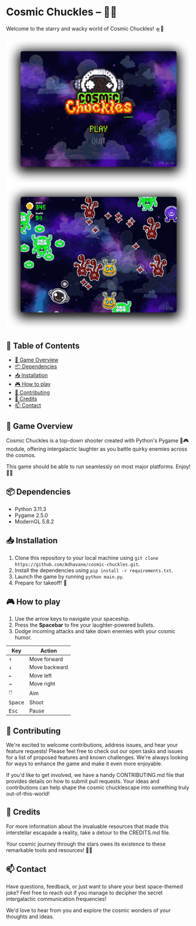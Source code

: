 # Cosmic Chuckles – 🚀🌌

Welcome to the starry and wacky world of Cosmic Chuckles! 🛸💫

<span>
    <img src="docs/images/title_screen_screenshot.png" alt="Title Screen Screenshot" width="600"/>
    <img src="docs/images/gameplay_screenshot.png" alt="Gameplay Screenshot" width="600"/>
</span>

## 📜 Table of Contents

- [🌟 Game Overview](#-game-overview)
- [📦 Dependencies](#-dependencies)
- [📥 Installation](#-installation)
- [🎮 How to play](#-how-to-play)
- [🤝 Contributing](#-contributing)
- [🤖 Credits](#-credits)
- [📫 Contact](#-contact)

## 🌟 Game Overview

Cosmic Chuckles is a top-down shooter created with Python's Pygame 🐍🎮 module, offering intergalactic laughter as you battle quirky enemies across the cosmos.

This game should be able to run seamlessly on most major platforms. Enjoy! 🚀🌌

## 📦 Dependencies

- Python 3.11.3
- Pygame 2.5.0
- ModernGL 5.8.2

## 📥 Installation

1. Clone this repository to your local machine using `git clone https://github.com/Adhavane/cosmic-chuckles.git`.
2. Install the dependencies using `pip install -r requirements.txt`.
3. Launch the game by running `python main.py`.
4. Prepare for takeoff! 🚀

## 🎮 How to play

1. Use the arrow keys to navigate your spaceship.
2. Press the **Spacebar** to fire your laughter-powered bullets.
3. Dodge incoming attacks and take down enemies with your cosmic humor.

| Key              | Action        |
| ---------------- | ------------- |
| <kbd>↑</kbd>     | Move forward  |
| <kbd>↓</kbd>     | Move backward |
| <kbd>←</kbd>     | Move left     |
| <kbd>→</kbd>     | Move right    |
| <kbd>🖱️</kbd>     | Aim           |
| <kbd>Space</kbd> | Shoot         |
| <kbd>Esc</kbd>   | Pause         |

## 🤝 Contributing

We're excited to welcome contributions, address issues, and hear your feature requests! Please feel free to check out our open tasks and issues for a list of proposed features and known challenges. We're always looking for ways to enhance the game and make it even more enjoyable.

If you'd like to get involved, we have a handy CONTRIBUTING.md file that provides details on how to submit pull requests. Your ideas and contributions can help shape the cosmic chucklescape into something truly out-of-this-world!

## 🤖 Credits

For more information about the invaluable resources that made this interstellar escapade a reality, take a detour to the CREDITS.md file.

Your cosmic journey through the stars owes its existence to these remarkable tools and resources! 🚀🌌

## 📫 Contact

Have questions, feedback, or just want to share your best space-themed joke? Feel free to reach out if you manage to decipher the secret intergalactic communication frequencies!

We'd love to hear from you and explore the cosmic wonders of your thoughts and ideas.
